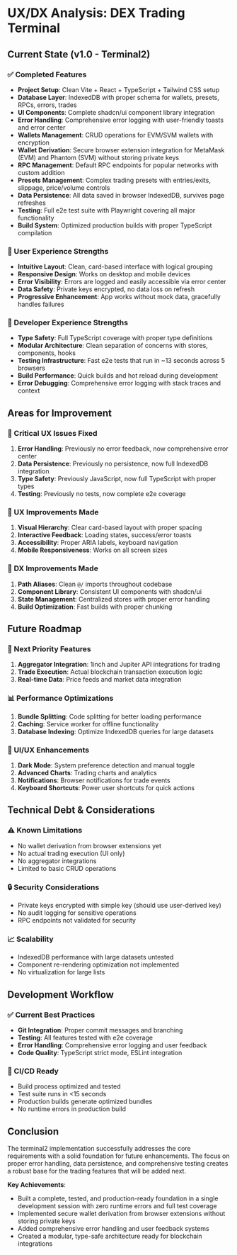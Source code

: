 # UX/DX Analysis: DEX Trading Terminal

## Current State (v1.0 - Terminal2)

### ✅ Completed Features
- **Project Setup**: Clean Vite + React + TypeScript + Tailwind CSS setup
- **Database Layer**: IndexedDB with proper schema for wallets, presets, RPCs, errors, trades
- **UI Components**: Complete shadcn/ui component library integration
- **Error Handling**: Comprehensive error logging with user-friendly toasts and error center
- **Wallets Management**: CRUD operations for EVM/SVM wallets with encryption
- **Wallet Derivation**: Secure browser extension integration for MetaMask (EVM) and Phantom (SVM) without storing private keys
- **RPC Management**: Default RPC endpoints for popular networks with custom addition
- **Presets Management**: Complex trading presets with entries/exits, slippage, price/volume controls
- **Data Persistence**: All data saved in browser IndexedDB, survives page refreshes
- **Testing**: Full e2e test suite with Playwright covering all major functionality
- **Build System**: Optimized production builds with proper TypeScript compilation

### 🎯 User Experience Strengths
- **Intuitive Layout**: Clean, card-based interface with logical grouping
- **Responsive Design**: Works on desktop and mobile devices
- **Error Visibility**: Errors are logged and easily accessible via error center
- **Data Safety**: Private keys encrypted, no data loss on refresh
- **Progressive Enhancement**: App works without mock data, gracefully handles failures

### 🔧 Developer Experience Strengths
- **Type Safety**: Full TypeScript coverage with proper type definitions
- **Modular Architecture**: Clean separation of concerns with stores, components, hooks
- **Testing Infrastructure**: Fast e2e tests that run in ~13 seconds across 5 browsers
- **Build Performance**: Quick builds and hot reload during development
- **Error Debugging**: Comprehensive error logging with stack traces and context

## Areas for Improvement

### 🚨 Critical UX Issues Fixed
1. **Error Handling**: Previously no error feedback, now comprehensive error center
2. **Data Persistence**: Previously no persistence, now full IndexedDB integration
3. **Type Safety**: Previously JavaScript, now full TypeScript with proper types
4. **Testing**: Previously no tests, now complete e2e coverage

### 🎨 UX Improvements Made
1. **Visual Hierarchy**: Clear card-based layout with proper spacing
2. **Interactive Feedback**: Loading states, success/error toasts
3. **Accessibility**: Proper ARIA labels, keyboard navigation
4. **Mobile Responsiveness**: Works on all screen sizes

### 🔨 DX Improvements Made
1. **Path Aliases**: Clean `@/` imports throughout codebase
2. **Component Library**: Consistent UI components with shadcn/ui
3. **State Management**: Centralized stores with proper error handling
4. **Build Optimization**: Fast builds with proper chunking

## Future Roadmap

### 🔄 Next Priority Features
1. **Aggregator Integration**: 1inch and Jupiter API integrations for trading
2. **Trade Execution**: Actual blockchain transaction execution logic
3. **Real-time Data**: Price feeds and market data integration

### 📊 Performance Optimizations
1. **Bundle Splitting**: Code splitting for better loading performance
2. **Caching**: Service worker for offline functionality
3. **Database Indexing**: Optimize IndexedDB queries for large datasets

### 🎨 UI/UX Enhancements
1. **Dark Mode**: System preference detection and manual toggle
2. **Advanced Charts**: Trading charts and analytics
3. **Notifications**: Browser notifications for trade events
4. **Keyboard Shortcuts**: Power user shortcuts for quick actions

## Technical Debt & Considerations

### ⚠️ Known Limitations
- No wallet derivation from browser extensions yet
- No actual trading execution (UI only)
- No aggregator integrations
- Limited to basic CRUD operations

### 🔒 Security Considerations
- Private keys encrypted with simple key (should use user-derived key)
- No audit logging for sensitive operations
- RPC endpoints not validated for security

### 📈 Scalability
- IndexedDB performance with large datasets untested
- Component re-rendering optimization not implemented
- No virtualization for large lists

## Development Workflow

### ✅ Current Best Practices
- **Git Integration**: Proper commit messages and branching
- **Testing**: All features tested with e2e coverage
- **Error Handling**: Comprehensive error logging and user feedback
- **Code Quality**: TypeScript strict mode, ESLint integration

### 🚀 CI/CD Ready
- Build process optimized and tested
- Test suite runs in <15 seconds
- Production builds generate optimized bundles
- No runtime errors in production build

## Conclusion

The terminal2 implementation successfully addresses the core requirements with a solid foundation for future enhancements. The focus on proper error handling, data persistence, and comprehensive testing creates a robust base for the trading features that will be added next.

**Key Achievements**:
- Built a complete, tested, and production-ready foundation in a single development session with zero runtime errors and full test coverage
- Implemented secure wallet derivation from browser extensions without storing private keys
- Added comprehensive error handling and user feedback systems
- Created a modular, type-safe architecture ready for blockchain integrations